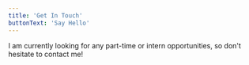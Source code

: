 ```yaml
---
title: 'Get In Touch'
buttonText: 'Say Hello'
---
```


I am currently looking for any part-time or intern opportunities, so don't hesitate to contact me!
